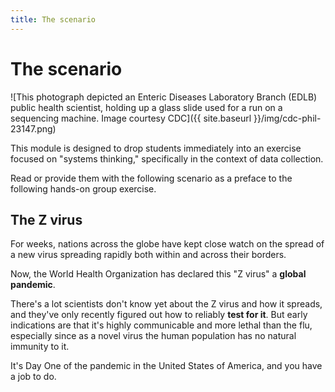 ```yaml
---
title: The scenario
---
```


# The scenario

![This photograph depicted an Enteric Diseases Laboratory Branch (EDLB) public health scientist, holding up a glass slide used for a run on a sequencing machine. Image courtesy CDC]({{ site.baseurl }}/img/cdc-phil-23147.png)

This module is designed to drop students immediately into an exercise focused on "systems thinking," specifically in the context of data collection.

Read or provide them with the following scenario as a preface to the following hands-on group exercise.

## The Z virus

For weeks, nations across the globe have kept close watch on the spread of a new virus spreading rapidly both within and across their borders.

Now, the World Health Organization has declared this "Z virus" a **global pandemic**.

There's a lot scientists don't know yet about the Z virus and how it spreads, and they've only recently figured out how to reliably **test for it**. But early indications are that it's highly communicable and more lethal than the flu, especially since as a novel virus the human population has no natural immunity to it.

It's Day One of the pandemic in the United States of America, and you have a job to do.